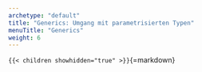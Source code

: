 ```yaml
---
archetype: "default"
title: "Generics: Umgang mit parametrisierten Typen"
menuTitle: "Generics"
weight: 6
---
```



`{{< children showhidden="true" >}}`{=markdown}
